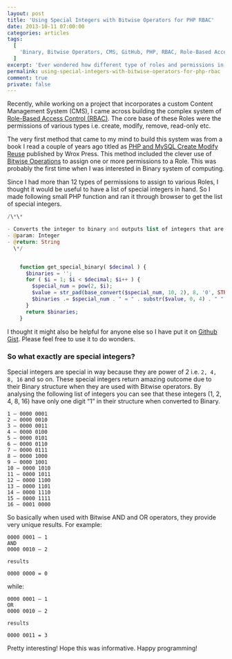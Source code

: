 ```yaml
---
layout: post
title: 'Using Special Integers with Bitwise Operators for PHP RBAC'
date: 2013-10-11 07:00:00
categories: articles
tags:
  [
    'Binary, Bitwise Operators, CMS, GitHub, PHP, RBAC, Role-Based Access Control',
  ]
excerpt: 'Ever wondered how different type of roles and permissions in a system are handled? Well, using bitwise operators can be one of the methods. But this article is more about getting a list of required integers that would make Bitwise operator work properly.'
permalink: using-special-integers-with-bitwise-operators-for-php-rbac
comment: true
private: false
---
```


Recently, while working on a project that incorporates a custom Content Management System (CMS), I came across building the complex system of [Role-Based Access Control (RBAC)](http://en.wikipedia.org/wiki/RBAC). The core base of these Roles were the permissions of various types i.e. create, modify, remove, read-only etc.

The very first method that came to my mind to build this system was from a book I read a couple of years ago titled as [PHP and MySQL Create Modify Reuse](http://www.wrox.com/WileyCDA/WroxTitle/productCd-0470192429.html) published by Wrox Press. This method included the clever use of [Bitwise Operations](http://en.wikipedia.org/wiki/Bitwise_operation) to assign one or more permissions to a Role. This was probably the first time when I was interested in Binary system of computing.

Since I had more than 12 types of permissions to assign to various Roles, I thought it would be useful to have a list of special integers in hand. So I made following small PHP function and ran it through browser to get the list of special integers.

```php
/\*\*

- Converts the integer to binary and outputs list of integers that are power of 2
- @param: Integer
- @return: String
  \*/


    function get_special_binary( $decimal ) {
      $binaries = '';
      for ( $i = 1; $i < $decimal; $i++ ) {
      	$special_num = pow(2, $i);
      	$value = str_pad(base_convert($special_num, 10, 2), 8, '0', STR_PAD_LEFT);
        $binaries .= $special_num . " = " . substr($value, 0, 4) . " " . substr($value, 4) . '<br>';
      }
      return $binaries;
    }

```

I thought it might also be helpful for anyone else so I have put it on [Github Gist](https://gist.github.com/jabranr/7406258). Please feel free to use it to do wonders.

### So what exactly are special integers?

Special integers are special in way because they are power of 2 i.e. `2, 4, 8, 16` and so on. These special integers return amazing outcome due to their Binary structure when they are used with Bitwise operators. By analysing the following list of integers you can see that these integers (1, 2, 4, 8, 16) have only one digit “1” in their structure when converted to Binary.

```text
1 – 0000 0001
2 – 0000 0010
3 – 0000 0011
4 – 0000 0100
5 – 0000 0101
6 – 0000 0110
7 – 0000 0111
8 – 0000 1000
9 – 0000 1001
10 – 0000 1010
11 – 0000 1011
12 – 0000 1100
13 – 0000 1101
14 – 0000 1110
15 – 0000 1111
16 – 0001 0000
```

So basically when used with Bitwise AND and OR operators, they provide very unique results. For example:

```text
0000 0001 — 1
AND
0000 0010 — 2

results

0000 0000 = 0
```

while:

```text
0000 0001 — 1
OR
0000 0010 — 2

results

0000 0011 = 3
```

Pretty interesting! Hope this was informative. Happy programming!
